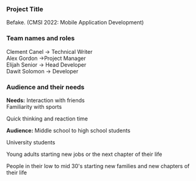 ### Project Title
Befake. (CMSI 2022: Mobile Application Development)
### Team names and roles
Clement Canel → Technical Writer   
Alex Gordon →Project Manager   
Elijah Senior → Head Developer  
Dawit Solomon → Developer
### Audience and their needs
**Needs:** 
Interaction with friends  
Familiarity with sports

Quick thinking and reaction time

**Audience:**
Middle school to high school students

University students

Young adults starting new jobs or the next chapter of their life

People in their low to mid 30's starting new families and new chapters of their life



